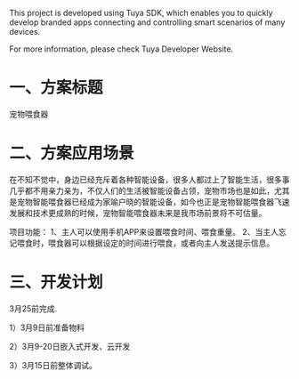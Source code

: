 This project is developed using Tuya SDK, which enables you to quickly develop branded apps connecting and controlling smart scenarios of many devices.         

For more information, please check Tuya Developer Website.

# 一、方案标题

宠物喂食器

# 二、方案应用场景



在不知不觉中，身边已经充斥着各种智能设备，很多人都过上了智能生活，很多事几乎都不用亲力亲为，不仅人们的生活被智能设备占领，宠物市场也是如此，尤其是宠物智能喂食器已经成为家喻户晓的智能设备，如今也正是宠物智能喂食器飞速发展和技术更成熟的时候，宠物智能喂食器未来是我市场前景将不可估量。

项目功能：
1、主人可以使用手机APP来设置喂食时间、喂食重量。
2、当主人忘记喂食时，喂食器可以根据设定的时间进行喂食，或者向主人发送提示信息。

# 三、开发计划

3月25前完成.

1）3月9日前准备物料

2）3月9-20日嵌入式开发、云开发

3）3月15日前整体调试。
